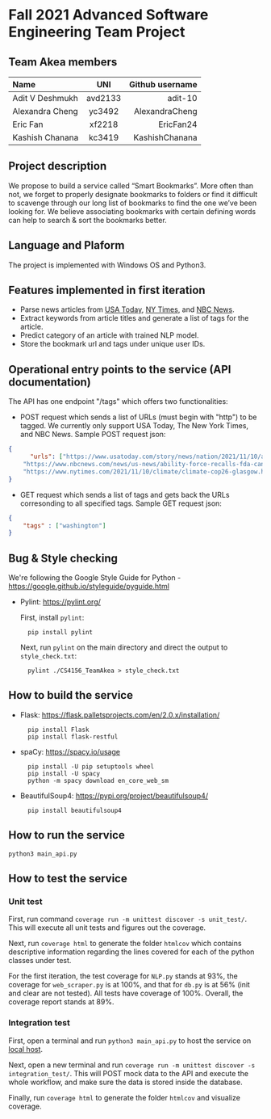 # Fall 2021 Advanced Software Engineering Team Project

## Team Akea members

| Name              |   UNI         | Github username |
| :---              |    :----:     |          ---:   |
| Adit V Deshmukh   | avd2133       | adit-10         |
| Alexandra Cheng   | yc3492        | AlexandraCheng  |
| Eric Fan          | xf2218        | EricFan24       |
| Kashish Chanana   | kc3419        | KashishChanana  |

## Project description

We propose to build a service called “Smart Bookmarks”. More often than not, we forget to properly designate bookmarks to folders or find it difficult to scavenge through our long list of bookmarks to find the one we’ve been looking for. We believe associating bookmarks with certain defining words can help to search & sort the bookmarks better.

## Language and Plaform

The project is implemented with Windows OS and Python3.

## Features implemented in first iteration

- Parse news articles from [USA Today](https://www.usatoday.com/), [NY Times](https://www.nytimes.com/), and [NBC News](https://www.nbcnews.com/).
- Extract keywords from article titles and generate a list of tags for the article.
- Predict category of an article with trained NLP model.
- Store the bookmark url and tags under unique user IDs.

## Operational entry points to the service (API documentation)

The API has one endpoint "/tags" which offers two functionalities:
- POST request which sends a list of URLs (must begin with "http") to be tagged. We currently only support USA Today, The New York Times, and NBC News. Sample POST request json:

```json
{
      "urls": ["https://www.usatoday.com/story/news/nation/2021/11/10/atmospheric-river-wallop-pacific-northwest/6370849001/",
    "https://www.nbcnews.com/news/us-news/ability-force-recalls-fda-can-only-warn-consumers-benzene-hand-sanitiz-rcna4585",
    "https://www.nytimes.com/2021/11/10/climate/climate-cop26-glasgow.html"]
}
```
- GET request which sends a list of tags and gets back the URLs corresonding to all specified tags. Sample GET request json: 

```json
{
    "tags" : ["washington"]
}
```
## Bug & Style checking

We're following the Google Style Guide for Python - https://google.github.io/styleguide/pyguide.html

- Pylint: https://pylint.org/

  First, install `pylint`:

        pip install pylint

  Next, run `pylint` on the main directory and direct the output to `style_check.txt`:

        pylint ./CS4156_TeamAkea > style_check.txt

## How to build the service

- Flask: https://flask.palletsprojects.com/en/2.0.x/installation/

        pip install Flask
        pip install flask-restful

- spaCy: https://spacy.io/usage

        pip install -U pip setuptools wheel
        pip install -U spacy
        python -m spacy download en_core_web_sm

- BeautifulSoup4: https://pypi.org/project/beautifulsoup4/

        pip install beautifulsoup4


## How to run the service

    python3 main_api.py

## How to test the service

### Unit test

First, run command `coverage run -m unittest discover -s unit_test/`. This will execute all unit tests and figures out the coverage.

Next, run `coverage html` to generate the folder `htmlcov` which contains descriptive information regarding the lines covered for each of the python classes under test.

For the first iteration, the test coverage for `NLP.py` stands at 93%, the coverage for `web_scraper.py` is at 100%, and that for `db.py` is at 56% (init and clear are not tested). All tests have coverage of 100%. Overall, the coverage report stands at 89%.

### Integration test

First, open a terminal and run `python3 main_api.py` to host the service on [local host](http://127.0.0.1:5000/).

Next, open a new terminal and run `coverage run -m unittest discover -s integration_test/`. This will POST mock data to the API and execute the whole workflow, and make sure the data is stored inside the database.

Finally, run `coverage html` to generate the folder `htmlcov` and visualize coverage.
